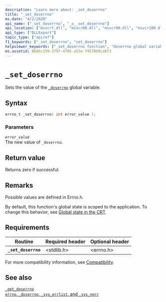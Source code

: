```yaml
---
description: "Learn more about: _set_doserrno"
title: "_set_doserrno"
ms.date: "4/2/2020"
api_name: ["_set_doserrno", "_o__set_doserrno"]
api_location: ["msvcrt.dll", "msvcr80.dll", "msvcr90.dll", "msvcr100.dll", "msvcr100_clr0400.dll", "msvcr110.dll", "msvcr110_clr0400.dll", "msvcr120.dll", "msvcr120_clr0400.dll", "ucrtbase.dll", "api-ms-win-crt-runtime-l1-1-0.dll"]
api_type: ["DLLExport"]
topic_type: ["apiref"]
f1_keywords: ["_set_doserrno", "set_doserrno"]
helpviewer_keywords: ["_set_doserrno function", "doserrno global variable", "set_doserrno function", "_doserrno global variable"]
ms.assetid: 8686c159-3797-4705-a53e-7457869ca6f3
---
```

# `_set_doserrno`

Sets the value of the [`_doserrno`](../errno-doserrno-sys-errlist-and-sys-nerr.md) global variable.

## Syntax

```C
errno_t _set_doserrno( int error_value );
```

### Parameters

*`error_value`*\
The new value of `_doserrno`.

## Return value

Returns zero if successful.

## Remarks

Possible values are defined in Errno.h.

By default, this function's global state is scoped to the application. To change this behavior, see [Global state in the CRT](../global-state.md).

## Requirements

| Routine | Required header | Optional header |
|---|---|---|
| **`_set_doserrno`** | \<stdlib.h> | \<errno.h> |

For more compatibility information, see [Compatibility](../compatibility.md).

## See also

[`_get_doserrno`](get-doserrno.md)\
[`errno`, `_doserrno`, `_sys_errlist`, and `_sys_nerr`](../errno-doserrno-sys-errlist-and-sys-nerr.md)
